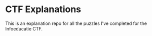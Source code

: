 # CTF Explanations

This is an explanation repo for all the puzzles I've completed for the Infoeducatie CTF.